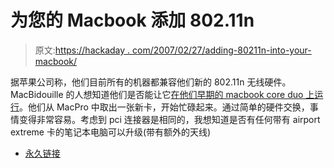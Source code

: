 # 为您的 Macbook 添加 802.11n

> 原文:[https://hackaday . com/2007/02/27/adding-80211n-into-your-macbook/](https://hackaday.com/2007/02/27/adding-80211n-into-your-macbook/)

据苹果公司称，他们目前所有的机器都兼容他们新的 802.11n 无线硬件。MacBidouille 的人想知道他们是否能让它[在他们早期的 macbook core duo 上运行](http://www.hardmac.com/articles/71/page1/)。他们从 MacPro 中取出一张新卡，开始忙碌起来。通过简单的硬件交换，事情变得非常容易。考虑到 pci 连接器是相同的，我想知道是否有任何带有 airport extreme 卡的笔记本电脑可以升级(带有额外的天线)

*   [永久链接](http://www.hardmac.com/articles/71/page1/)